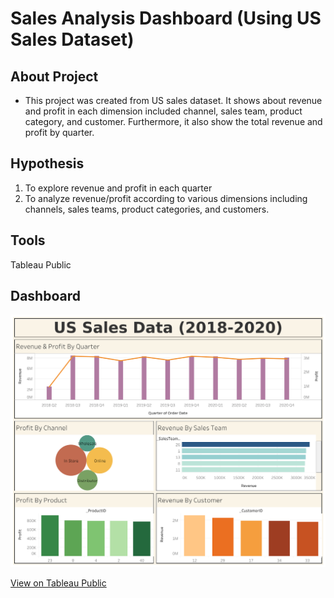 # Sales Analysis Dashboard (Using US Sales Dataset)


## About Project
* This project was created from US sales dataset. It shows about revenue and profit in each dimension included channel, sales team, product category, and customer. Furthermore, it also show the total revenue and profit by quarter.


## Hypothesis 
1. To explore revenue and profit in each quarter
2. To analyze revenue/profit according to various dimensions including channels, sales teams, product categories, and customers.


## Tools 
Tableau Public


## Dashboard
![US_sales_dataset.png](US_sales_dataset.png)

[View on Tableau Public](https://public.tableau.com/views/USSalesData2018-2020/Dashboard1?:language=en-US&:sid=&:display_count=n&:origin=viz_share_link)
